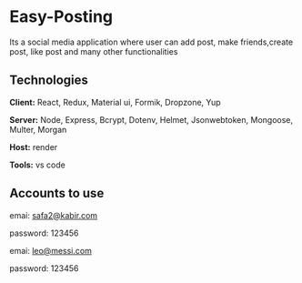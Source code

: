 
# Easy-Posting

Its a social media application where user can add post, make friends,create post, like post and many other functionalities


## Technologies

**Client:** React, Redux, Material ui, Formik, Dropzone, Yup

**Server:** Node, Express, Bcrypt, Dotenv, Helmet, Jsonwebtoken, Mongoose, Multer, Morgan

**Host:** render

**Tools:** vs code

## Accounts to use

emai:  safa2@kabir.com

password: 123456

emai:  leo@messi.com

password: 123456
